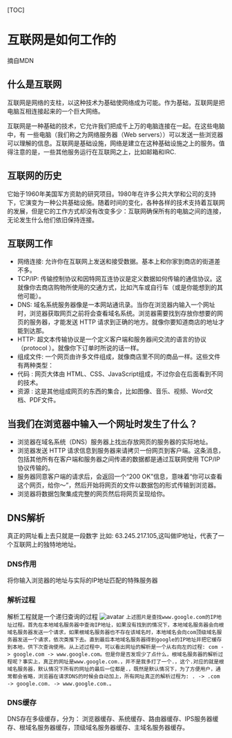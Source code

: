 [TOC]
# 互联网是如何工作的

摘自MDN

## 什么是互联网

互联网是网络的支柱，以这种技术为基础使网络成为可能。作为基础，互联网是把电脑互相连接起来的一个巨大网络。

互联网是一种基础的技术，它允许我们把成千上万的电脑连接在一起。在这些电脑中，有 一些电脑（我们称之为网络服务器（Web servers））可以发送一些浏览器可以理解的信息。互联网是基础设施，网络是建立在这种基础设施之上的服务。值得注意的是，一些其他服务运行在互联网之上，比如邮箱和IRC.

## 互联网的历史

它始于1960年美国军方资助的研究项目。1980年在许多公共大学和公司的支持下，它演变为一种公共基础设施。随着时间的变化，各种各样的技术支持着互联网的发展，但是它的工作方式却没有改变多少：互联网确保所有的电脑之间的连接，无论发生什么他们依旧保持连接。

## 互联网工作

* 网络连接: 允许你在互联网上发送和接受数据。基本上和你家到商店的街道差不多。
* TCP/IP: 传输控制协议和因特网互连协议是定义数据如何传输的通信协议。这就像你去商店购物所使用的交通方式，比如汽车或自行车（或是你能想到的其他可能）。
* DNS: 域名系统服务器像是一本网站通讯录。当你在浏览器内输入一个网址时，浏览器获取网页之前将会查看域名系统。浏览器需要找到存放你想要的网页的服务器，才能发送 HTTP 请求到正确的地方。就像你要知道商店的地址才能到达那。
* HTTP: 超文本传输协议是一个定义客户端和服务器间交流的语言的协议（protocol ）。就像你下订单时所说的话一样。
* 组成文件: 一个网页由许多文件组成，就像商店里不同的商品一样。这些文件有两种类型：
* 代码 : 网页大体由 HTML、CSS、JavaScript组成，不过你会在后面看到不同的技术。
* 资源 : 这是其他组成网页的东西的集合，比如图像、音乐、视频、Word文档、PDF文件。

## 当我们在浏览器中输入一个网址时发生了什么？

* 浏览器在域名系统（DNS）服务器上找出存放网页的服务器的实际地址。
* 浏览器发送 HTTP 请求信息到服务器来请拷贝一份网页到客户端。这条消息，包括其他所有在客户端和服务器之间传递的数据都是通过互联网使用 TCP/IP 协议传输的。
* 服务器同意客户端的请求后，会返回一个“200 OK”信息，意味着“你可以查看这个网页，给你～”，然后开始将网页的文件以数据包的形式传输到浏览器。
* 浏览器将数据包聚集成完整的网页然后将网页呈现给你。

## DNS解析
真正的网址看上去只就是一段数字 比如: 63.245.217.105,这叫做IP地址，代表了一个互联网上的独特地地址。

### DNS作用
将你输入浏览器的地址与实际的IP地址匹配的特殊服务器

### 解析过程
解析工程就是一个递归查询的过程
![avatar](https://segmentfault.com/img/bVDM45?w=1928&h=1248)
`上述图片是查找www.google.com的IP地址过程。首先在本地域名服务器中查询IP地址，如果没有找到的情况下，本地域名服务器会向根域名服务器发送一个请求，如果根域名服务器也不存在该域名时，本地域名会向com顶级域名服务器发送一个请求，依次类推下去。直到最后本地域名服务器得到google的IP地址并把它缓存到本地，供下次查询使用。从上述过程中，可以看出网址的解析是一个从右向左的过程: com -> google.com -> www.google.com。但是你是否发现少了点什么，根域名服务器的解析过程呢？事实上，真正的网址是www.google.com.，并不是我多打了一个.，这个.对应的就是根域名服务器，默认情况下所有的网址的最后一位都是.，既然是默认情况下，为了方便用户，通常都会省略，浏览器在请求DNS的时候会自动加上，所有网址真正的解析过程为: . -> .com -> google.com. -> www.google.com.。`

### DNS缓存
DNS存在多级缓存，分为： 浏览器缓存、系统缓存、路由器缓存、IPS服务器缓存、根域名服务器缓存，顶级域名服务器缓存、主域名服务器缓存。
